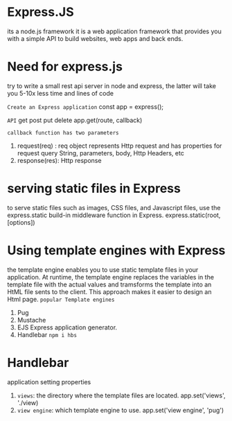 # Express.JS 
its a node.js framework
it is a web application framework that provides you with a simple API to build websites, web apps and back ends.

# Need for express.js
try to write a small rest api server in node and express, the latter will take you 5-10x less time and lines of code


`Create an Express application`
const app = express();

`API` 
get
post 
put 
delete
app.get(route, callback)


`callback function has two parameters `
1. request(req) : req object represents Http request and has properties for request query String, parameters, body, Http Headers, etc 
2. response(res): Http response

# serving static files in Express
to serve static files such as images, CSS files, and Javascript files, use the express.static build-in middleware function in Express.
express.static(root, [options])

# Using template engines with Express
the template engine enables you to use static template files in your application. At runtime, the template engine replaces the variables in the template file with the actual values and tramsforms the template into an HtML file sents to the client. This approach makes it easier to design an Html page.
`popular Template engines`
1. Pug
2. Mustache
3. EJS Express application generator.
4. Handlebar `npm i hbs`

# Handlebar
application setting properties
1. `views`: the directory where the template files are located. 
app.set('views', './view)
2. `view engine`: which template engine to use. 
app.set('view engine', 'pug')